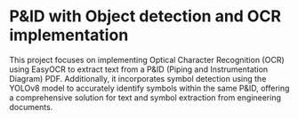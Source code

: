 # P&ID with Object detection and OCR implementation
This project focuses on implementing Optical Character Recognition (OCR) using EasyOCR to extract text from a P&ID (Piping and Instrumentation Diagram) PDF. Additionally, it incorporates symbol detection using the YOLOv8 model to accurately identify symbols within the same P&ID, offering a comprehensive solution for text and symbol extraction from engineering documents.
